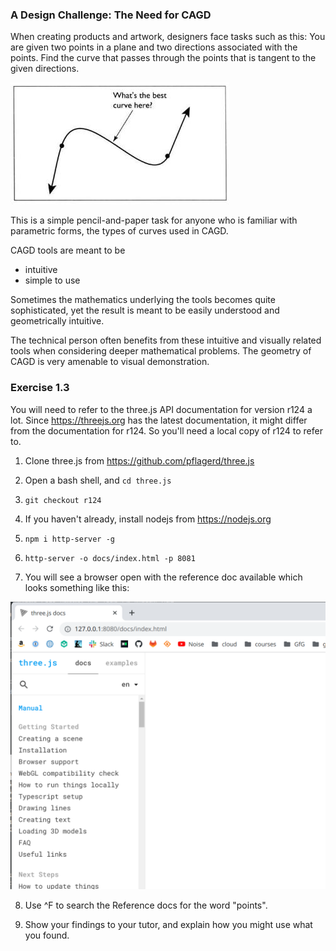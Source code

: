### A Design Challenge: The Need for CAGD

When creating products and artwork, designers face tasks such as this:  You are given two points in a plane and two directions associated with the points.  Find the curve that passes through the points that is tangent to the given directions. 

![1623128833713](.md/3/1623128833713.png)

This is a simple pencil-and-paper task for anyone who is familiar with parametric forms, the types of curves used in CAGD.

CAGD tools are meant to be

* intuitive
* simple to use

Sometimes the mathematics underlying the tools becomes quite sophisticated, yet the result is meant to be easily understood and geometrically intuitive.

The technical person often benefits from these intuitive and visually related tools when considering deeper mathematical problems.  The geometry of CAGD is very amenable to visual demonstration.



### Exercise 1.3 ###

You will need to refer to the three.js API documentation for version r124 a lot.  Since https://threejs.org has the latest documentation, it might differ from the documentation for r124.  So you'll need a local copy of r124 to refer to.

1) Clone three.js from https://github.com/pflagerd/three.js

1) Open a bash shell, and `cd three.js`

1) `git checkout r124`

1) If you haven't already, install nodejs from https://nodejs.org

1) `npm i http-server -g`

1) `http-server -o docs/index.html -p 8081`

1) You will see a browser open with the reference doc available which looks something like this:

![img_1.png](img_1.png)

8) Use ^F to search the Reference docs for the word "points".

1) Show your findings to your tutor, and explain how you might use what you found.